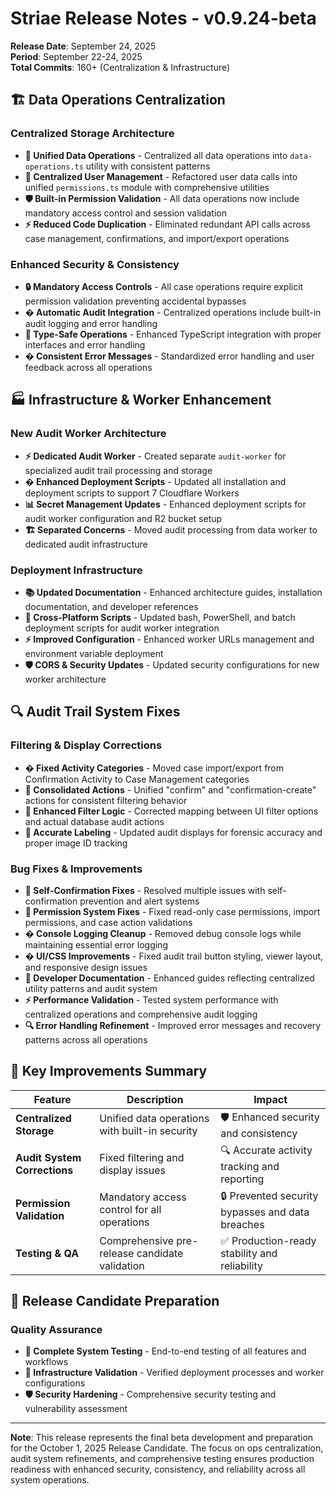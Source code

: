 # Striae Release Notes - v0.9.24-beta

**Release Date**: September 24, 2025  
**Period**: September 22-24, 2025  
**Total Commits**: 160+ (Centralization & Infrastructure)

## 🏗️ Data Operations Centralization

### Centralized Storage Architecture

- **🔧 Unified Data Operations** - Centralized all data operations into `data-operations.ts` utility with consistent patterns
- **👤 Centralized User Management** - Refactored user data calls into unified `permissions.ts` module with comprehensive utilities  
- **🛡️ Built-in Permission Validation** - All data operations now include mandatory access control and session validation
- **⚡ Reduced Code Duplication** - Eliminated redundant API calls across case management, confirmations, and import/export operations

### Enhanced Security & Consistency

- **🔒 Mandatory Access Controls** - All case operations require explicit permission validation preventing accidental bypasses
- **� Automatic Audit Integration** - Centralized operations include built-in audit logging and error handling
- **🎯 Type-Safe Operations** - Enhanced TypeScript integration with proper interfaces and error handling
- **�️ Consistent Error Messages** - Standardized error handling and user feedback across all operations

## 🏭 Infrastructure & Worker Enhancement

### New Audit Worker Architecture

- **⚡ Dedicated Audit Worker** - Created separate `audit-worker` for specialized audit trail processing and storage
- **� Enhanced Deployment Scripts** - Updated all installation and deployment scripts to support 7 Cloudflare Workers
- **📊 Secret Management Updates** - Enhanced deployment scripts for audit worker configuration and R2 bucket setup
- **🏗️ Separated Concerns** - Moved audit processing from data worker to dedicated audit infrastructure

### Deployment Infrastructure

- **📚 Updated Documentation** - Enhanced architecture guides, installation documentation, and developer references
- **🔧 Cross-Platform Scripts** - Updated bash, PowerShell, and batch deployment scripts for audit worker integration
- **⚡ Improved Configuration** - Enhanced worker URLs management and environment variable deployment
- **🛡️ CORS & Security Updates** - Updated security configurations for new worker architecture

## 🔍 Audit Trail System Fixes

### Filtering & Display Corrections

- **� Fixed Activity Categories** - Moved case import/export from Confirmation Activity to Case Management categories
- **🔗 Consolidated Actions** - Unified "confirm" and "confirmation-create" actions for consistent filtering behavior
- **🎯 Enhanced Filter Logic** - Corrected mapping between UI filter options and actual database audit actions
- **📝 Accurate Labeling** - Updated audit displays for forensic accuracy and proper image ID tracking

### Bug Fixes & Improvements

- **🐛 Self-Confirmation Fixes** - Resolved multiple issues with self-confirmation prevention and alert systems
- **🔧 Permission System Fixes** - Fixed read-only case permissions, import permissions, and case action validations
- **� Console Logging Cleanup** - Removed debug console logs while maintaining essential error logging
- **� UI/CSS Improvements** - Fixed audit trail button styling, viewer layout, and responsive design issues
- **📖 Developer Documentation** - Enhanced guides reflecting centralized utility patterns and audit system
- **⚡ Performance Validation** - Tested system performance with centralized operations and comprehensive audit logging
- **🔍 Error Handling Refinement** - Improved error messages and recovery patterns across all operations

## 🎯 Key Improvements Summary

| Feature | Description | Impact |
|---------|-------------|--------|
| **Centralized Storage** | Unified data operations with built-in security | 🛡️ Enhanced security and consistency |
| **Audit System Corrections** | Fixed filtering and display issues | 🔍 Accurate activity tracking and reporting |
| **Permission Validation** | Mandatory access control for all operations | 🔒 Prevented security bypasses and data breaches |
| **Testing & QA** | Comprehensive pre-release candidate validation | ✅ Production-ready stability and reliability |

## 🚀 Release Candidate Preparation

### Quality Assurance

- **🧪 Complete System Testing** - End-to-end testing of all features and workflows
- **🔧 Infrastructure Validation** - Verified deployment processes and worker configurations
- **🛡️ Security Hardening** - Comprehensive security testing and vulnerability assessment

---

**Note**: This release represents the final beta development and preparation for the October 1, 2025 Release Candidate. The focus on ops centralization, audit system refinements, and comprehensive testing ensures production readiness with enhanced security, consistency, and reliability across all system operations.
